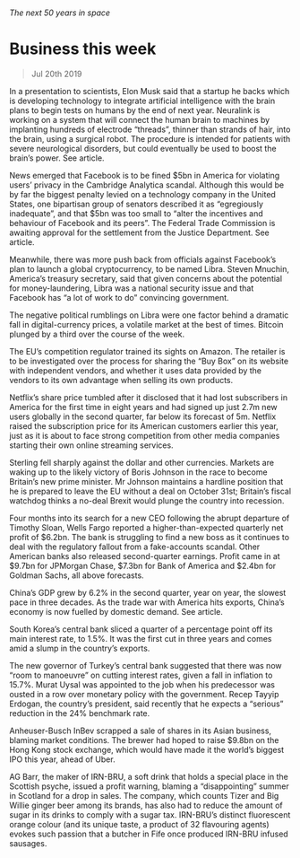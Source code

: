 ###### The next 50 years in space
# Business this week 
> Jul 20th 2019 
In a presentation to scientists, Elon Musk said that a startup he backs which is developing technology to integrate artificial intelligence with the brain plans to begin tests on humans by the end of next year. Neuralink is working on a system that will connect the human brain to machines by implanting hundreds of electrode “threads”, thinner than strands of hair, into the brain, using a surgical robot. The procedure is intended for patients with severe neurological disorders, but could eventually be used to boost the brain’s power. See article. 
News emerged that Facebook is to be fined $5bn in America for violating users’ privacy in the Cambridge Analytica scandal. Although this would be by far the biggest penalty levied on a technology company in the United States, one bipartisan group of senators described it as “egregiously inadequate”, and that $5bn was too small to “alter the incentives and behaviour of Facebook and its peers”. The Federal Trade Commission is awaiting approval for the settlement from the Justice Department. See article.  
Meanwhile, there was more push back from officials against Facebook’s plan to launch a global cryptocurrency, to be named Libra. Steven Mnuchin, America’s treasury secretary, said that given concerns about the potential for money-laundering, Libra was a national security issue and that Facebook has “a lot of work to do” convincing government. 
The negative political rumblings on Libra were one factor behind a dramatic fall in digital-currency prices, a volatile market at the best of times. Bitcoin plunged by a third over the course of the week. 
The EU’s competition regulator trained its sights on Amazon. The retailer is to be investigated over the process for sharing the “Buy Box” on its website with independent vendors, and whether it uses data provided by the vendors to its own advantage when selling its own products. 
Netflix’s share price tumbled after it disclosed that it had lost subscribers in America for the first time in eight years and had signed up just 2.7m new users globally in the second quarter, far below its forecast of 5m. Netflix raised the subscription price for its American customers earlier this year, just as it is about to face strong competition from other media companies starting their own online streaming services. 
Sterling fell sharply against the dollar and other currencies. Markets are waking up to the likely victory of Boris Johnson in the race to become Britain’s new prime minister. Mr Johnson maintains a hardline position that he is prepared to leave the EU without a deal on October 31st; Britain’s fiscal watchdog thinks a no-deal Brexit would plunge the country into recession. 
Four months into its search for a new CEO following the abrupt departure of Timothy Sloan, Wells Fargo reported a higher-than-expected quarterly net profit of $6.2bn. The bank is struggling to find a new boss as it continues to deal with the regulatory fallout from a fake-accounts scandal. Other American banks also released second-quarter earnings. Profit came in at $9.7bn for JPMorgan Chase, $7.3bn for Bank of America and $2.4bn for Goldman Sachs, all above forecasts. 
China’s GDP grew by 6.2% in the second quarter, year on year, the slowest pace in three decades. As the trade war with America hits exports, China’s economy is now fuelled by domestic demand. See article. 
South Korea’s central bank sliced a quarter of a percentage point off its main interest rate, to 1.5%. It was the first cut in three years and comes amid a slump in the country’s exports. 
The new governor of Turkey’s central bank suggested that there was now “room to manoeuvre” on cutting interest rates, given a fall in inflation to 15.7%. Murat Uysal was appointed to the job when his predecessor was ousted in a row over monetary policy with the government. Recep Tayyip Erdogan, the country’s president, said recently that he expects a “serious” reduction in the 24% benchmark rate. 
Anheuser-Busch InBev scrapped a sale of shares in its Asian business, blaming market conditions. The brewer had hoped to raise $9.8bn on the Hong Kong stock exchange, which would have made it the world’s biggest IPO this year, ahead of Uber. 
AG Barr, the maker of IRN-BRU, a soft drink that holds a special place in the Scottish psyche, issued a profit warning, blaming a “disappointing” summer in Scotland for a drop in sales. The company, which counts Tizer and Big Willie ginger beer among its brands, has also had to reduce the amount of sugar in its drinks to comply with a sugar tax. IRN-BRU’s distinct fluorescent orange colour (and its unique taste, a product of 32 flavouring agents) evokes such passion that a butcher in Fife once produced IRN-BRU infused sausages. 
